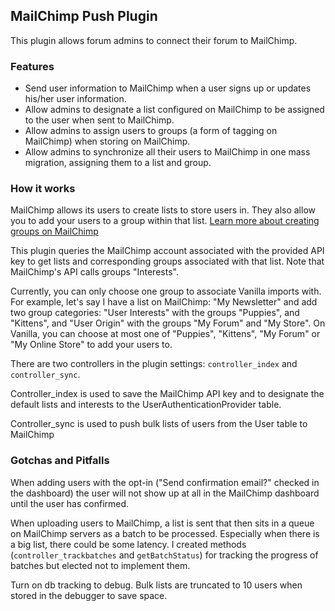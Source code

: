 ## MailChimp Push Plugin

This plugin allows forum admins to connect their forum to MailChimp.

### Features

 * Send user information to MailChimp when a user signs up or updates his/her user information.
 * Allow admins to designate a list configured on MailChimp to be assigned to the user when sent to MailChimp.
 * Allow admins to assign users to groups (a form of tagging on MailChimp) when storing on MailChimp.
 * Allow admins to synchronize all their users to MailChimp in one mass migration, assigning them to a list and group.

### How it works

MailChimp allows its users to create lists to store users in. They also allow you to add your users to a group within that list. [Learn more about creating groups on MailChimp](http://kb.mailchimp.com/lists/groups/create-a-new-list-group)

This plugin queries the MailChimp account associated with the provided API key to get lists and corresponding groups associated with that list. Note that MailChimp's API calls groups "Interests".

Currently, you can only choose one group to associate Vanilla imports with. For example, let's say I have a list on MailChimp: "My Newsletter" and add two group categories: "User Interests" with the groups "Puppies", and "Kittens", and "User Origin" with the groups "My Forum" and "My Store". On Vanilla, you can choose at most one of "Puppies", "Kittens", "My Forum" or "My Online Store" to add your users to.

There are two controllers in the plugin settings: `controller_index` and `controller_sync`. 

Controller_index is used to save the MailChimp API key and to designate the default lists and interests to the UserAuthenticationProvider table.

Controller_sync is used to push bulk lists of users from the User table to MailChimp

### Gotchas and Pitfalls

When adding users with the opt-in ("Send confirmation email?" checked in the dashboard) the user will not show up at all in the MailChimp dashboard until the user has confirmed.

When uploading users to MailChimp, a list is sent that then sits in a queue on MailChimp servers as a batch to be processed. Especially when there is a big list, there could be some latency. I created methods (`controller_trackbatches` and `getBatchStatus`) for tracking the progress of batches but elected not to implement them.

Turn on db tracking to debug. Bulk lists are truncated to 10 users when stored in the debugger to save space.
